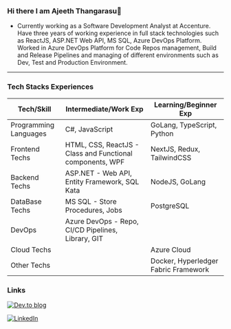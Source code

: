 ### Hi there I am Ajeeth Thangarasu👋

- Currently working as a Software Development Analyst at Accenture. Have three years of working experience in full stack technologies such as ReactJS, ASP.NET Web API, MS SQL, Azure DevOps Platform. Worked in Azure DevOps Platform for Code Repos management, Build and Release Pipelines and managing of different environments such as Dev, Test and Production Environment.

---

### Tech Stacks Experiences

| Tech/Skill | Intermediate/Work Exp | Learning/Beginner Exp |
| - | - | - |
| Programming Languages | C#, JavaScript | GoLang, TypeScript, Python | C++ |
| Frontend Techs | HTML, CSS, ReactJS - Class and Functional components, WPF | NextJS, Redux, TailwindCSS |
| Backend Techs | ASP.NET - Web API, Entity Framework, SQL Kata | NodeJS, GoLang
| DataBase Techs | MS SQL - Store Procedures, Jobs | PostgreSQL |
| DevOps | Azure DevOps - Repo, CI/CD Pipelines, Library, GIT| |
| Cloud Techs | | Azure Cloud |
| Other Techs | | Docker, Hyperledger Fabric Framework |

### Links

[![Dev.to blog](https://img.shields.io/badge/dev.to-0A0A0A?style=for-the-badge&logo=dev.to&logoColor=white)](https://dev.to/ajeetht)

[![LinkedIn](https://img.shields.io/badge/linkedin-%230077B5.svg?style=for-the-badge&logo=linkedin&logoColor=white)](https://www.linkedin.com/in/ajeeth-thangarasu/)

